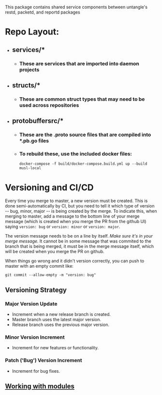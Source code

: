 This package contains shared service components between untangle's restd, packetd, and reportd packages

# Repo Layout:
* ## services/*
  * ### These are services that are imported into daemon projects
* ## structs/*
  * ### These are common struct types that may need to be used across repositories
* ## protobuffersrc/*
  * ### These are the .proto source files that are compiled into *.pb.go files
  * ### To rebuild these, use the included docker files:
    ```
    docker-compose -f build/docker-compose.build.yml up --build musl-local
    ```

# Versioning and CI/CD

Every time you merge to master, a new version must be created. This is
done semi-automatically by CI, but you need to tell it which type of
version -- bug, minor, major -- is being created by the merge. To
indicate this, when merging to master, add a message to the bottom
line of your merge message (which is created when you merge the PR
from the github UI) saying `version: bug` or `version: minor` or
`version: major`.

The version message needs to be on a line by itself. *Make sure it's
in your merge message.* It cannot be in some message that was commited
to the branch that is being merged, it must be in the merge message
itself, which will be created when you merge the PR on github.

When things go wrong and it didn't version correctly, you can push to
master with an empty commit like:

```
git commit --allow-empty -m "version: bug"
```

## Versioning Strategy

### Major Version Update
- Increment when a new release branch is created.
- Master branch uses the latest major version.
- Release branch uses the previous major version.

### Minor Version Increment
- Increment for new features or functionality.

### Patch ('Bug') Version Increment
- Increment for bug fixes.

##  [Working with modules](./MODULES.md)
